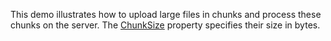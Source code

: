This demo illustrates how to upload large files in chunks and process these chunks on the server. The [ChunkSize](https://docs.devexpress.com/Blazor/DevExpress.Blazor.DxUpload.ChunkSize) property specifies their size in bytes.
